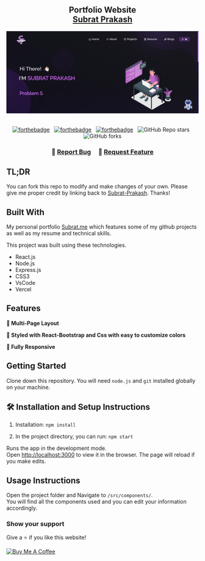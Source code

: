 <h2 align="center">
  Portfolio Website<br/>
  <a href="https://subrat-prakash.netlify.app/" target="_blank">Subrat Prakash</a>
</h2>
<div align="center">
  <img alt="Demo" src="./Images/readme-img.png" />
</div>

<br/>

<center>

[![forthebadge](https://forthebadge.com/images/badges/built-with-love.svg)](https://forthebadge.com) &nbsp;
[![forthebadge](https://forthebadge.com/images/badges/made-with-javascript.svg)](https://forthebadge.com) &nbsp;
[![forthebadge](https://forthebadge.com/images/badges/open-source.svg)](https://forthebadge.com) &nbsp;
![GitHub Repo stars](https://img.shields.io/github/stars/Subrat-Prakash/Portfolio?color=red&logo=github&style=for-the-badge) &nbsp;
![GitHub forks](https://img.shields.io/github/forks/Subrat-Prakash/Portfolio?color=red&logo=github&style=for-the-badge)

</center>

<h3 align="center">
    🔹
    <a href="https://github.com/Subrat-Prakash/Portfolio/issues">Report Bug</a> &nbsp; &nbsp;
    🔹
    <a href="https://github.com/Subrat-Prakash/Portfolio/issues">Request Feature</a>
</h3>

## TL;DR

You can fork this repo to modify and make changes of your own. Please give me proper credit by linking back to [Subrat-Prakash](https://github.com/Subrat-Prakash/Portfolio). Thanks!

## Built With

My personal portfolio <a href="https://subrat-prakash.netlify.app/" target="_blank">Subrat.me</a> which features some of my github projects as well as my resume and technical skills.<br/>

This project was built using these technologies.

- React.js
- Node.js
- Express.js
- CSS3
- VsCode
- Vercel

## Features

**📖 Multi-Page Layout**

**🎨 Styled with React-Bootstrap and Css with easy to customize colors**

**📱 Fully Responsive**

## Getting Started

Clone down this repository. You will need `node.js` and `git` installed globally on your machine.

## 🛠 Installation and Setup Instructions

1. Installation: `npm install`

2. In the project directory, you can run: `npm start`

Runs the app in the development mode.\
Open [http://localhost:3000](http://localhost:3000) to view it in the browser.
The page will reload if you make edits.

## Usage Instructions

Open the project folder and Navigate to `/src/components/`. <br/>
You will find all the components used and you can edit your information accordingly.

### Show your support

Give a ⭐ if you like this website!

<a href="https://www.buymeacoffee.com/subratprake" target="_blank"><img src="https://cdn.buymeacoffee.com/buttons/v2/default-violet.png" alt="Buy Me A Coffee" height= "60px" width= "217px" ></a>
